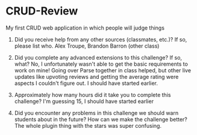 # CRUD-Review
My first CRUD web application in which people will judge things

1. Did you receive help from any other sources (classmates, etc.)? If so, please list who.
Alex Troupe, Brandon Barron (other class)

2. Did you complete any advanced extensions to this challenge? If so, what?
No, I unfortunately wasn't able to get the basic requirements to work on mine! Going over Parse together in class
helped, but other live updates like upvoting reviews and getting the average rating were aspects I couldn't figure out.
I should have started earlier.

3. Approximately how many hours did it take you to complete this challenge?
I'm guessing 15, I should have started earlier

4. Did you encounter any problems in this challenge we should warn students about in the future? How can we make the challenge better?
The whole plugin thing with the stars was super confusing.